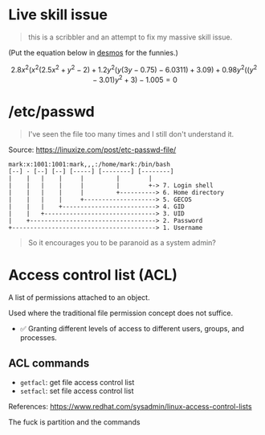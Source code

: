 # Live skill issue

> this is a scribbler and an attempt to fix my massive skill issue.

(Put the equation below in [desmos](https://www.desmos.com/calculator) for the funnies.)

$$2.8x^2(x^2(2.5x^2+y^2-2)+1.2y^2(y(3y-0.75)-6.0311)+3.09)+0.98y^2((y^2-3.01)y^2+3)-1.005=0$$

# /etc/passwd

> I've seen the file too many times and I still don't understand it.

Source: https://linuxize.com/post/etc-passwd-file/

```
mark:x:1001:1001:mark,,,:/home/mark:/bin/bash
[--] - [--] [--] [-----] [--------] [--------]
|    |   |    |     |         |        |
|    |   |    |     |         |        +-> 7. Login shell
|    |   |    |     |         +----------> 6. Home directory
|    |   |    |     +--------------------> 5. GECOS
|    |   |    +--------------------------> 4. GID
|    |   +-------------------------------> 3. UID
|    +-----------------------------------> 2. Password
+----------------------------------------> 1. Username

```

> So it encourages you to be paranoid as a system admin?

# Access control list (ACL)

A list of permissions attached to an object.

Used where the traditional file permission concept does not suffice.

- ✅ Granting different levels of access to different users, groups, and processes.

## ACL commands

- `getfacl`: get file access control list
- `setfacl`: set file access control list

References: https://www.redhat.com/sysadmin/linux-access-control-lists


The fuck is partition and the commands